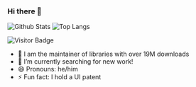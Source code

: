 ### Hi there 👋



![Github Stats](https://github-readme-stats.vercel.app/api?username=goatandsheep&count_private=true&show_icons=true&theme=synthwave)
![Top Langs](https://github-readme-stats.vercel.app/api/top-langs/?username=goatandsheep&hide=TeX,Eagle,CSS,SCSS,Twig,Less,&layout=compact&theme=synthwave)

![Visitor Badge](https://visitor-badge.laobi.icu/badge?page_id=goatandsheep.goatandsheep)

<!--
**goatandsheep/goatandsheep** is a ✨ _special_ ✨ repository because its `README.md` (this file) appears on your GitHub profile.

Here are some ideas to get you started:

- 🌱 I’m currently learning ...
- 🤔 I’m looking for help with ...
- 💬 Ask me about ...
- 📫 How to reach me: ...
-->

- 👯 I am the maintainer of libraries with over 19M downloads
- 🔭 I’m currently searching for new work!
- 😄 Pronouns: he/him
- ⚡ Fun fact: I hold a UI patent
